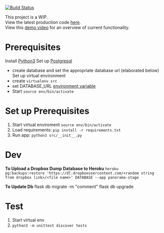 [![Build Status](https://travis-ci.com/michlee1337/panorama.svg?branch=master)](https://travis-ci.com/michlee1337/panorama)

This project is a WIP. </br>
View the latest production code [here](https://panorama-pro.herokuapp.com/). </br>
View this [demo video](https://www.loom.com/share/99ebf66f2c13421ea1cc5d23f741786f?sharedAppSource=personal_library) for an overview of current functionality.

# Prerequisites
Install [Python3](https://www.python.org/downloads/)
Set up [Postgresql](https://www.elliotblackburn.com/installing-postgresql-on-macos-osx/)
- create database and set the appropriate database url (elaborated below)
Set up virtual environment
- create `virtualenv src`
- set DATABASE_URL [environment variable](https://stackoverflow.com/questions/9554087/setting-an-environment-variable-in-virtualenv)
- Start `source env/bin/activate`

# Set up Prerequisites
1. Start virtual enviroment `source env/bin/activate`
2. Load requirements: `pip install -r requirements.txt`
3. Run app: `python3 src/__init__.py`

# Dev
**To Upload a Dropbox Dump Database to Heroku**
```heroku pg:backups:restore 'https://dl.dropboxusercontent.com/<random string from dropbox link>/<file name>' DATABASE --app panorama-stage```

**To Update Db**
flask db migrate -m "comment"
flask db upgrade

# Test
1. Start virtual env
2. `python3 -m unittest discover tests`
